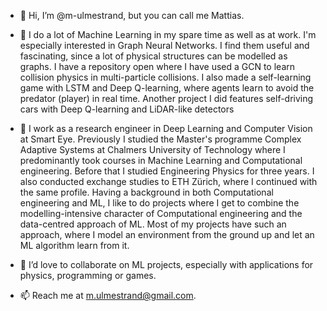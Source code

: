 - 👋 Hi, I’m @m-ulmestrand, but you can call me Mattias.
- 👀 I do a lot of Machine Learning in my spare time as well as at work. I'm especially interested in Graph Neural Networks. 
      I find them useful and fascinating, since a lot of physical structures can be modelled as graphs.
      I have a repository open where I have used a GCN to learn collision physics in multi-particle collisions.
      I also made a self-learning game with LSTM and Deep Q-learning, where agents learn to avoid the predator (player) in real time. 
      Another project I did features self-driving cars with Deep Q-learning and LiDAR-like detectors
      
- 🌱 I work as a research engineer in Deep Learning and Computer Vision at Smart Eye. Previously I studied the Master's programme Complex Adaptive Systems at           Chalmers University of Technology
      where I predominantly took courses in Machine Learning and Computational engineering. Before that I studied Engineering Physics for three years.
      I also conducted exchange studies to ETH Zürich, where I continued with the same profile.
      Having a background in both Computational engineering and ML, I like to do projects where I get to combine the modelling-intensive character
      of Computational engineering and the data-centred approach of ML. Most of my projects have such an approach, where I model an environment from the ground up and         let an ML algorithm learn from it. 
- 💞️ I’d love to collaborate on ML projects, especially with applications for physics, programming or games.
- 📫 Reach me at m.ulmestrand@gmail.com. 

